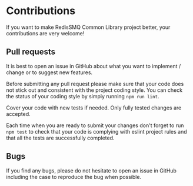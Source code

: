 # Contributions

If you want to make RedisSMQ Common Library project better, your contributions are very welcome!

## Pull requests

It is best to open an issue in GitHub about what you want to implement / change or to suggest new features.

Before submitting any pull request please make sure that your code does not stick out and consistent with the project
coding style. You can check the status of your coding style by simply running `npm run lint`.

Cover your code with new tests if needed. Only fully tested changes are accepted.

Each time when you are ready to submit your changes don't forget to run `npm test` to check that your code is complying
with eslint project rules and that all the tests are successfully completed.

## Bugs

If you find any bugs, please do not hesitate to open an issue in GitHub including the case to reproduce the bug
when possible.